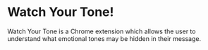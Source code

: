 # Watch Your Tone!
Watch Your Tone is a Chrome extension which allows the user to understand what emotional tones may be hidden in their message.
